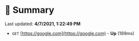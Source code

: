 # 📖 Summary
Last updated: **4/7/2021, 1:22:49 PM**

- `GET` [https://google.com](https://google.com) - **Up** (189ms)
